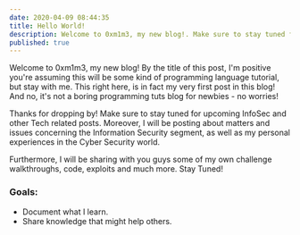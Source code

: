 ```yaml
---
date: 2020-04-09 08:44:35
title: Hello World!
description: Welcome to 0xm1m3, my new blog!. Make sure to stay tuned for upcoming InfoSec and other Tech related posts. Moreover, I will be posting about matters and issues concerning the Information Security segment, as well as my personal experiences in the Cyber Security world.
published: true
---
```


Welcome to 0xm1m3, my new blog! By the title of this post, I'm positive you're assuming this will be some kind of programming language tutorial, but stay with me. This right here, is in fact my very first post in this blog! And no, it's not a boring programming tuts blog for newbies - no worries!

Thanks for dropping by! Make sure to stay tuned for upcoming InfoSec and other Tech related posts. Moreover, I will be posting about matters and issues concerning the Information Security segment, as well as my personal experiences in the Cyber Security world.

Furthermore, I will be sharing with you guys some of my own challenge walkthroughs, code, exploits and much more. Stay Tuned!

### Goals: 

- Document what I learn.
- Share knowledge that might help others.